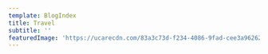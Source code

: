 ```yaml
---
template: BlogIndex
title: Travel
subtitle: ''
featuredImage: 'https://ucarecdn.com/83a3c73d-f234-4086-9fad-cee3a9626230/'
---
```


